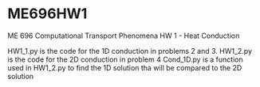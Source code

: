 # ME696HW1
ME 696 Computational Transport Phenomena HW 1 - Heat Conduction

HW1_1.py is the code for the 1D conduction in problems 2 and 3.
HW1_2.py is the code for the 2D conduction in problem 4
Cond_1D.py is a function used in HW1_2.py to find the 1D solution tha will be compared to the 2D solution
